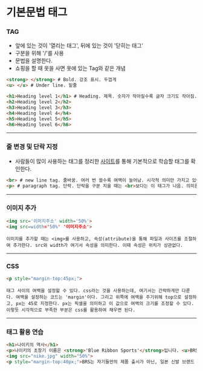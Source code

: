 # 기본문법 태그



### TAG

- 앞에 있는 것이 '열리는 태그', 뒤에 있는 것이 '닫히는 태그'
- 구분을 위해 '/'를 사용
- 문법을 설명한다.
- 쇼핑을 할 때 옷을 사면 옷에 있는 Tag와 같은 개념

```html
<strong> </strong> # Bold. 강조 표시. 두껍게
<u> </u> # Under line. 밑줄

<h1>Heading level 1</h1> # Heading. 제목. 숫자가 작아질수록 글자 크기도 작아짐. 6까지만 있음
<h2>Heading level 2</h2>
<h3>Heading level 3</h3>
<h4>Heading level 4</h4>
<h5>Heading level 5</h5>
<h6>Heading level 6</h6>
```



---



### 줄 변경 및 단락 지정

- 사람들이 많이 사용하는 태그를 정리한 [사이트](https://www.advancedwebranking.com/seo/html-study/)를 통해 기본적으로 학습할 태그를 확인한다.

```html
<br> # new line tag. 줄바꿈. 여러 번 쓸수록 여백이 늘어남. 시각적 의미만 가지고 있어, 무언가를 감쌀 필요가 없다. 닫지 않는다.
<p> # paragraph tag. 단락. 단락을 구분 지을 때는 <br>보다는 이 태그가 나음. 의미론적으로 표현해 줄 수 있기 때문에. 정보로서 더 가치를 가짐. 여백이 정해져 있음.
```



---



### 이미지 추가

```html
<img src='이미지주소' width='50%'>
<img src=width='50%' '이미지주소'>
```

	이미지를 추가할 때는 <img>를 사용하고, 속성(attribute)을 통해 파일과 사이즈를 조절하여 추가한다. src와 width가 여기서 속성을 의미한다. 이때 속성은 위치가 상관없다.



---



### CSS

```html
<p style="margin-top:45px;">
```

	태그 사이의 여백을 설정할 수 있다. css라는 것을 사용하는데, 여기서는 간략하게만 다룬다. 여백을 설정하는 코드는 'margin'이다. 그리고 위쪽에 여백을 주기위해 top으로 설정하고, px는 45로 지정한다. px는 픽셀을 의미하고 이 값으로 여백의 크기를 조정할 수 있다. 이렇듯 시각적으로 부족한 부분은 css를 활용하여 채우면 된다.



---



### 태그 활용 연습

```html
<h1>나이키의 역사</h1>
<p>나이키의 초창기 이름은 <strong>'Blue Ribbon Sports'</strong>입니다. <u>BRS</u>는 1964년 '빌 바우먼'과 '필 나이트'에 의해 창립되었는데, 이 두 사람은 스승과 제자 사이였어요. 오리건 대학교 <u>육상 코치</u>였던 <strong>빌 바우먼</strong>이 자신의 제자인 <strong>필 나이트</strong>에게 먼저 사업을 제안했다고 합니다.</p>
<img src="nike.jpg" width="50%">
<p style="margin-top:40px;">BRS는 자기들만의 제품 출시가 아닌, 일본 신발 브랜드 현재의 아식스인 'Onitsuka Tiger'의 상품을 미국 시장에 유통하며 사업을 시작했어요. 그 이유는 당시 일본의 신발이 매우 우수했거든요. 하지만 신발을 계속해서 주문하고, 생산하고, 재투자하면서 BRS는 자금난에 시달리게 됩니다. 결국 BRS는 Onitsuka Tiger의 신발을 더 이상 판매하지 않기로 합니다. 대신 자기들만의 제품을 개발하기로 다짐했고, 시간이 흘러 1971년 5월 30일에 지금 우리가 알고 있는 'NIKE'가 세상에 나오게 됩니다.</p>
```
